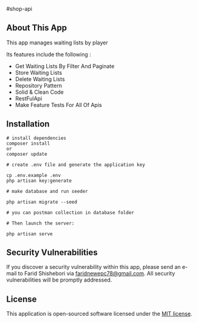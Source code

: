 #shop-api
<p align="center ">
</p>

## About This App

This app manages waiting lists by player

Its features include the following :

- Get Waiting Lists By Filter And Paginate
- Store Waiting Lists
- Delete Waiting Lists
- Repository Pattern
- Solid & Clean Code
- RestFulApi
- Make Feature Tests For All Of Apis

## Installation
```
# install dependencies
composer install
or
composer update

# create .env file and generate the application key

cp .env.example .env
php artisan key:generate

# make database and run seeder

php artisan migrate --seed

# you can postman collection in database folder

# Then launch the server:

php artisan serve
```

## Security Vulnerabilities

If you discover a security vulnerability within this app, please send an e-mail to Farid Shishebori via [faridnewepc78@gmail.com](mailto:faridnewepc78@gmail.com). All security vulnerabilities will be promptly addressed.

## License

This application is open-sourced software licensed under the [MIT license](https://opensource.org/licenses/MIT).
